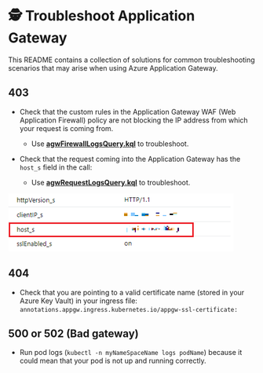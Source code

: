 # 🕵️ Troubleshoot Application Gateway
This README contains a collection of solutions for common troubleshooting scenarios that may arise when using Azure Application Gateway.

## 403
- Check that the custom rules in the Application Gateway WAF (Web Application Firewall) policy are not blocking the IP address from which your request is coming from.
  - Use **[agwFirewallLogsQuery.kql]** to troubleshoot.

- Check that the request coming into the Application Gateway has the ```host_s``` field in the call:
  - Use **[agwRequestLogsQuery.kql]** to troubleshoot.

![log image](/images/log.png)

## 404
- Check that you are pointing to a valid certificate name (stored in your Azure Key Vault) in your ingress file: ```annotations.appgw.ingress.kubernetes.io/appgw-ssl-certificate:```
  
## 500 or 502 (Bad gateway)

- Run pod logs (```kubectl -n myNameSpaceName logs podName```) because it could mean that your pod is not up and running correctly.

[agwFirewallLogsQuery.kql]:agwFirewallLogsQuery.kql
[agwRequestLogsQuery.kql]:agwRequestLogsQuery.kql
